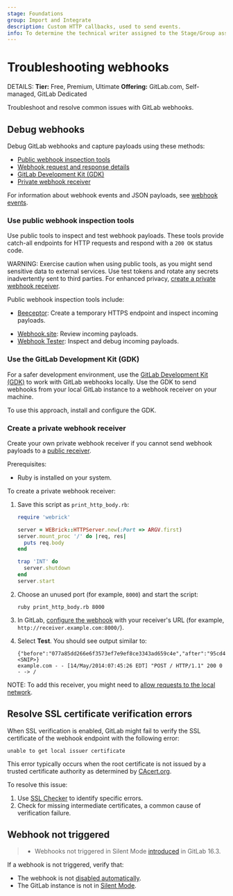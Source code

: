 ```yaml
---
stage: Foundations
group: Import and Integrate
description: Custom HTTP callbacks, used to send events.
info: To determine the technical writer assigned to the Stage/Group associated with this page, see https://handbook.gitlab.com/handbook/product/ux/technical-writing/#assignments
---
```


# Troubleshooting webhooks

DETAILS:
**Tier:** Free, Premium, Ultimate
**Offering:** GitLab.com, Self-managed, GitLab Dedicated

Troubleshoot and resolve common issues with GitLab webhooks.

## Debug webhooks

Debug GitLab webhooks and capture payloads using these methods:

- [Public webhook inspection tools](#use-public-webhook-inspection-tools)
- [Webhook request and response details](webhooks.md#inspect-request-and-response-details)
- [GitLab Development Kit (GDK)](#use-the-gitlab-development-kit-gdk)
- [Private webhook receiver](#create-a-private-webhook-receiver)

For information about webhook events and JSON payloads, see [webhook events](webhook_events.md).

### Use public webhook inspection tools

Use public tools to inspect and test webhook payloads.
These tools provide catch-all endpoints for HTTP requests and respond with a `200 OK` status code.

WARNING:
Exercise caution when using public tools, as you might send sensitive data to external services.
Use test tokens and rotate any secrets inadvertently sent to third parties.
For enhanced privacy, [create a private webhook receiver](#create-a-private-webhook-receiver).

Public webhook inspection tools include:

<!-- vale gitlab_base.Spelling = NO -->
- [Beeceptor](https://beeceptor.com): Create a temporary HTTPS endpoint and inspect incoming payloads.
<!-- vale gitlab_base.Spelling = YES -->
- [Webhook.site](https://webhook.site): Review incoming payloads.
- [Webhook Tester](https://webhook-test.com): Inspect and debug incoming payloads.

### Use the GitLab Development Kit (GDK)

For a safer development environment, use the
[GitLab Development Kit (GDK)](https://gitlab.com/gitlab-org/gitlab-development-kit) to work with
GitLab webhooks locally.
Use the GDK to send webhooks from your local GitLab instance to a webhook receiver on your machine.

To use this approach, install and configure the GDK.

### Create a private webhook receiver

Create your own private webhook receiver if you cannot send webhook payloads
to a [public receiver](#use-public-webhook-inspection-tools).

Prerequisites:

- Ruby is installed on your system.

To create a private webhook receiver:

1. Save this script as `print_http_body.rb`:

   ```ruby
   require 'webrick'

   server = WEBrick::HTTPServer.new(:Port => ARGV.first)
   server.mount_proc '/' do |req, res|
     puts req.body
   end

   trap 'INT' do
     server.shutdown
   end
   server.start
   ```

1. Choose an unused port (for example, `8000`) and start the script:

   ```shell
   ruby print_http_body.rb 8000
   ```

1. In GitLab, [configure the webhook](webhooks.md#configure-webhooks) with your
   receiver's URL (for example, `http://receiver.example.com:8000/`).
1. Select **Test**. You should see output similar to:

   ```plaintext
   {"before":"077a85dd266e6f3573ef7e9ef8ce3343ad659c4e","after":"95cd4a99e93bc4bbabacfa2cd10e6725b1403c60",<SNIP>}
   example.com - - [14/May/2014:07:45:26 EDT] "POST / HTTP/1.1" 200 0
   - -> /
   ```

NOTE:
To add this receiver, you might need to [allow requests to the local network](../../../security/webhooks.md).

## Resolve SSL certificate verification errors

When SSL verification is enabled, GitLab might fail to verify the SSL certificate of the webhook endpoint with the following error:

```plaintext
unable to get local issuer certificate
```

This error typically occurs when the root certificate is not issued by a trusted certificate
authority as determined by [CAcert.org](http://www.cacert.org/).

To resolve this issue:

1. Use [SSL Checker](https://www.sslshopper.com/ssl-checker.html) to identify specific errors.
1. Check for missing intermediate certificates, a common cause of verification failure.

## Webhook not triggered

> - Webhooks not triggered in Silent Mode [introduced](https://gitlab.com/gitlab-org/gitlab/-/issues/393639) in GitLab 16.3.

If a webhook is not triggered, verify that:

- The webhook is not [disabled automatically](webhooks.md#auto-disabled-webhooks).
- The GitLab instance is not in [Silent Mode](../../../administration/silent_mode/index.md).
